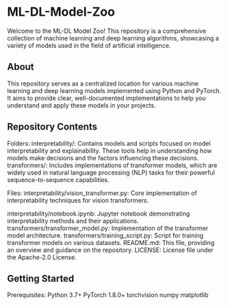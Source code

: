 # ML-DL-Model-Zoo

Welcome to the ML-DL Model Zoo! This repository is a comprehensive collection of machine learning and deep learning algorithms, showcasing a variety of models used in the field of artificial intelligence.

## About

This repository serves as a centralized location for various machine learning and deep learning models implemented using Python and PyTorch. It aims to provide clear, well-documented implementations to help you understand and apply these models in your projects.

## Repository Contents

Folders:
interpretability/: Contains models and scripts focused on model interpretability and explainability. These tools help in understanding how models make decisions and the factors influencing these decisions.
transformers/: Includes implementations of transformer models, which are widely used in natural language processing (NLP) tasks for their powerful sequence-to-sequence capabilities.

Files:
interpretability/vision_transformer.py: Core implementation of interpretability techniques for vision transformers.

interpretability/notebook.ipynb: Jupyter notebook demonstrating interpretability methods and their applications.
transformers/transformer_model.py: Implementation of the transformer model architecture.
transformers/training_script.py: Script for training transformer models on various datasets.
README.md: This file, providing an overview and guidance on the repository.
LICENSE: License file under the Apache-2.0 License.

## Getting Started

Prerequisites:
Python 3.7+
PyTorch 1.8.0+
torchvision
numpy
matplotlib
